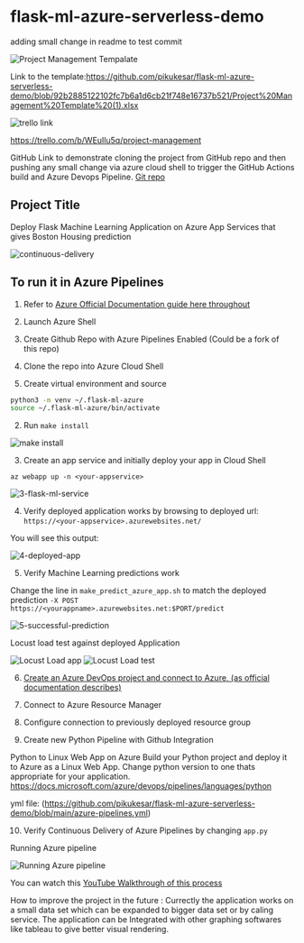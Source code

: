 # flask-ml-azure-serverless-demo

adding small change in readme to test commit

![Project Management Tempalate](https://github.com/pikukesar/flask-ml-azure-serverless-demo/blob/92b2885122102fc7b6a1d6cb21f748e16737b521/Screen%20Shot%202021-11-06%20at%2012.24.46%20PM.png)

Link to the template:https://github.com/pikukesar/flask-ml-azure-serverless-demo/blob/92b2885122102fc7b6a1d6cb21f748e16737b521/Project%20Management%20Template%20(1).xlsx

![trello link](https://github.com/pikukesar/flask-ml-azure-serverless-demo/blob/main/Screen%20Shot%202021-11-04%20at%204.56.21%20PM.png)

https://trello.com/b/WEuIlu5q/project-management

GitHub Link to demonstrate cloning the project from GitHub repo and then pushing any small change via azure cloud shell to trigger the GitHub Actions build and Azure Devops Pipeline. [Git repo](https://github.com/pikukesar/azurepython2)


## Project Title
Deploy Flask Machine Learning Application on Azure App Services that gives Boston Housing prediction

![continuous-delivery](https://github.com/pikukesar/flask-ml-azure-serverless-demo/blob/038ee232df94a4ba257a695f28417e3c52b7cc84/Screen%20Shot%202021-11-04%20at%204.37.21%20PM.png)


## To run it in Azure Pipelines

1.  Refer to [Azure Official Documentation guide here throughout](https://docs.microsoft.com/en-us/azure/devops/pipelines/ecosystems/python-webapp?view=azure-devops)

2. Launch Azure Shell  

3.  Create Github Repo with Azure Pipelines Enabled (Could be a fork of this repo)

4. Clone the repo into Azure Cloud Shell

5.  Create virtual environment and source

```bash
python3 -m venv ~/.flask-ml-azure
source ~/.flask-ml-azure/bin/activate
```

2.  Run `make install`

![make install](https://github.com/pikukesar/flask-ml-azure-serverless-demo/blob/main/Demo%202%20Make%20Install.png)

3.  Create an app service and initially deploy your app in Cloud Shell

`az webapp up -n <your-appservice>`

![3-flask-ml-service](https://github.com/pikukesar/flask-ml-azure-serverless-demo/blob/main/Screen%20Shot%202021-11-03%20at%201.55.43%20PM.png)

4. Verify deployed application works by browsing to deployed url: `https://<your-appservice>.azurewebsites.net/`

You will see this output:

![4-deployed-app](https://github.com/pikukesar/flask-ml-azure-serverless-demo/blob/main/Screen%20Shot%202021-11-03%20at%202.01.43%20PM.png)

5.  Verify Machine Learning predictions work

Change the line in `make_predict_azure_app.sh` to match the deployed prediction
`-X POST https://<yourappname>.azurewebsites.net:$PORT/predict `

![5-successful-prediction](https://github.com/pikukesar/flask-ml-azure-serverless-demo/blob/beda2e8b8424e2a3b0e084479b26f8403e671378/Screen%20Shot%202021-11-02%20at%2012.19.15%20PM.png)

Locust load test against deployed Application

![Locust Load app](https://github.com/pikukesar/flask-ml-azure-serverless-demo/blob/main/Screen%20Shot%202021-11-08%20at%2010.37.45%20AM.png)
![Locust Load test](https://github.com/pikukesar/flask-ml-azure-serverless-demo/blob/main/Screen%20Shot%202021-11-08%20at%2010.40.14%20AM.png)


6. [Create an Azure DevOps project and connect to Azure, (as official documentation describes)](https://docs.microsoft.com/en-us/azure/devops/pipelines/ecosystems/python-webapp?view=azure-devops)


7.  Connect to Azure Resource Manager


8.  Configure connection to previously deployed resource group

9.  Create new Python Pipeline with Github Integration

Python to Linux Web App on Azure
Build your Python project and deploy it to Azure as a Linux Web App.
Change python version to one thats appropriate for your application.
 https://docs.microsoft.com/azure/devops/pipelines/languages/python

yml file: (https://github.com/pikukesar/flask-ml-azure-serverless-demo/blob/main/azure-pipelines.yml)
              
10.  Verify Continuous Delivery of Azure Pipelines by changing `app.py`


Running Azure pipeline

![Running Azure pipeline](https://github.com/pikukesar/flask-ml-azure-serverless-demo/blob/main/Screen%20Shot%202021-11-08%20at%2011.37.48%20AM.png)

You can watch this [YouTube Walkthrough of this process](https://youtu.be/Vpb7TqvzxnE)

How to improve the project in the future : Currectly the application works on a small data set which can be expanded to bigger data set or by caling service.
The application can be Integrated with other graphing softwares like tableau to give better visual rendering.




